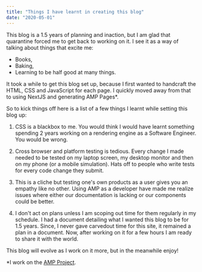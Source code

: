 ```yaml
---
title: "Things I have learnt in creating this blog"
date: "2020-05-01"
---
```

 
This blog is a 1.5 years of planning and inaction, but I am glad that quarantine forced me to get back to working on it. I see it as a way of talking about things that excite me:
- Books,
- Baking, 
- Learning to be half good at many things. 

It took a while to get this blog set up, because I first wanted to handcraft the HTML, CSS and JavaScript for each page. I quickly moved away from that to using NextJS and generating AMP Pages*. 

So to kick things off here is a list of a few things I learnt while setting this blog up:
1. CSS is a blackbox to me. You would think I would have learnt something spending 2 years working on a rendering engine as a Software Engineer. You would be wrong. 

2. Cross browser and platform testing is tedious. Every change I made needed to be tested on my laptop screen, my desktop monitor and then on my phone (or a mobile simulation). Hats off to people who write tests for every code change they submit. 

3. This is a cliche but testing one's own products as a user gives you an empathy like no other. Using AMP as a developer have made me realize issues where either our documentation is lacking or our components could be better. 

4. I don't act on plans unless I am scoping out time for them regularly in my schedule. I had a document detailing what I wanted this blog to be for 1.5 years. Since, I never gave carvedout time for this site, it remained a plan in a document. Now, after working on it for a few hours I am ready to share it with the world. 

This blog will evolve as I work on it more, but in the meanwhile enjoy! 

*I work on the [AMP Project](amp.dev).